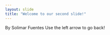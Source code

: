 ```yaml
---
layout: slide
title: "Welcome to our second slide!"
---
```

By Solimar Fuentes
Use the left arrow to go back!
